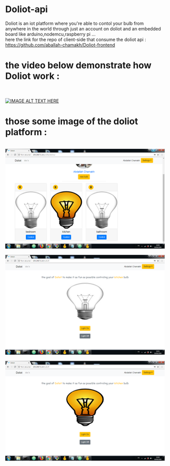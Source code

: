 # Doliot-api
Doliot is an iot platform where you're able to contol your bulb from anywhere in the world through just an account on doliot and an embedded board like arduino,nodemcu,raspberry pi ... <br/>
here the link for the repo of client-side that consume the doliot api : https://github.com/aballah-chamakh/Doliot-frontend
<br/>
# the video below demonstrate how Doliot work : <br/> <br/>
[![IMAGE ALT TEXT HERE](https://img.youtube.com/vi/DavUFPt7fNs/0.jpg)](https://www.youtube.com/watch?v=DavUFPt7fNs) 
# those some image of the doliot platform : 
<br/>
<img src="https://github.com/aballah-chamakh/Doliot-frontend/blob/master/src/img/profile.png" /> <br/><br/>
<img src="https://github.com/aballah-chamakh/Doliot-frontend/blob/master/src/img/turnOff.png" /> <br/><br/>
<img src="https://github.com/aballah-chamakh/Doliot-frontend/blob/master/src/img/turnOn.png" /> 
